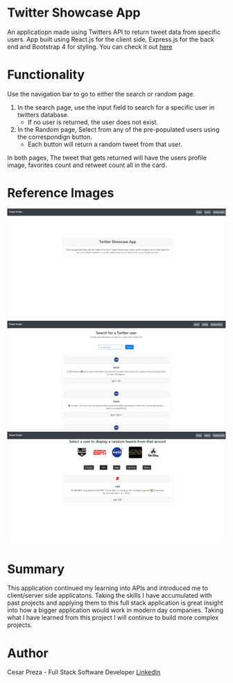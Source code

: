 # Twitter Showcase App

An applicatiopn made using Twitters API to return tweet data from specific users. App built using React.js for the client side, Express.js for the back end and Bootstrap 4
for styling. You can check it out [here](https://showcase-twitter-app.herokuapp.com/)

# Functionality

Use the navigation bar to go to either the search or random page.

1. In the search page, use the input field to search for a specific user in twitters database.
   - If no user is returned, the user does not exist.
2. In the Random page, Select from any of the pre-populated users using the correspondign button.
   - Each button will return a random tweet from that user.

In both pages, The tweet that gets returned will have the users profile image, favorites count and
retweet count all in the card.

# Reference Images

![](client/src/images/homepage.jpg)
![](client/src/images/search-page.jpg)
![](client/src/images/random-page.jpg)

# Summary

This application continued my learning into APIs and introduced me to client/server side applicatons. Taking the skills I have accumulated with past projects and applying them
to this full stack application is great insight into how a bigger application would work in modern day companies. Taking what I have learned from this project I will continue to
build more complex projects.

# Author

Cesar Preza - Full Stack Software Developer [LinkedIn](https://www.linkedin.com/in/cesar-preza-72675278/)
